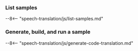 ### List samples

--8<-- "speech-translation/js/list-samples.md"

### Generate, build, and run a sample

--8<-- "speech-translation/js/generate-code-translation.md"
